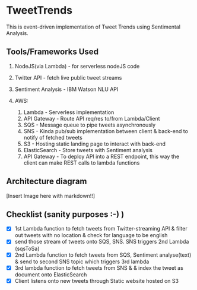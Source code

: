 # TweetTrends

This is event-driven implementation of Tweet Trends using Sentimental Analysis.


## Tools/Frameworks Used
1. NodeJS(via Lambda) - for serverless nodeJS code

2. Twitter API  - fetch live public tweet streams

3. Sentiment Analysis    - IBM Watson NLU API

4. AWS: 
   1. Lambda                - Serverless implementation
   2. API Gateway           - Route API req/res to/from Lambda/Client
   3. SQS                   - Message queue to pipe tweets asynchronously
   4. SNS                   - Kinda pub/sub implementation between client & back-end to notify of fetched tweets
   5. S3                    - Hosting static landing page to interact with back-end 
   6. ElasticSearch         - Store tweets with Sentiment analysis
   7. API Gateway           - To deploy API into a REST endpoint, this way the client can make REST calls to lambda functions


## Architecture diagram

[Insert Image here with markdown!!]


## Checklist (sanity purposes :-) )

- [x] 1st Lambda function to fetch tweets from Twitter-streaming API & filter out tweets with no location & check for language to be english
- [x] send those stream of tweets onto SQS, SNS. SNS triggers 2nd Lambda (sqsToSa)
- [x] 2nd Lambda function to fetch tweets from SQS, Sentiment analyse(text) & send to second SNS topic which triggers 3rd lambda
- [x] 3rd lambda function to fetch tweets from SNS & & index the tweet as document onto ElasticSearch
- [x] Client listens onto new tweets through Static website hosted on S3
